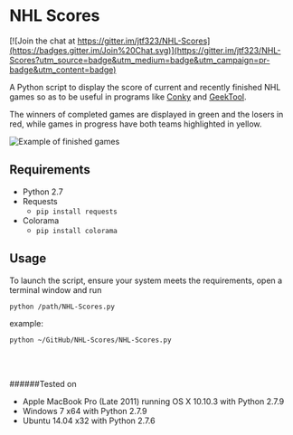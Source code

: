 # NHL Scores
[![Join the chat at https://gitter.im/jtf323/NHL-Scores](https://badges.gitter.im/Join%20Chat.svg)](https://gitter.im/jtf323/NHL-Scores?utm_source=badge&utm_medium=badge&utm_campaign=pr-badge&utm_content=badge)

A Python script to display the score of current and recently finished NHL games so as to be useful in programs like [Conky](http://conky.sourceforge.net/) and [GeekTool](http://projects.tynsoe.org/en/geektool/).  

The winners of completed games are displayed in green and the losers in red, while games in progress have both teams highlighted in yellow.  

![Example of finished games](https://github.com/jtf323/NHL-Scores/blob/master/completeGames.png)

## Requirements
* Python 2.7
* Requests
    * `pip install requests`
* Colorama
    * `pip install colorama`

## Usage

To launch the script, ensure your system meets the requirements, open a terminal window and run

`python /path/NHL-Scores.py`
                                        
example:
                                        
`python ~/GitHub/NHL-Scores/NHL-Scores.py`

<br>
<br>

######Tested on
* Apple MacBook Pro (Late 2011) running OS X 10.10.3 with Python 2.7.9
* Windows 7 x64 with Python 2.7.9
* Ubuntu 14.04 x32 with Python 2.7.6
